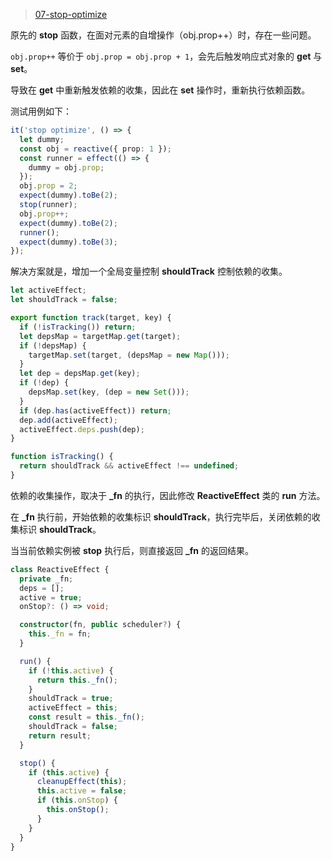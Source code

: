 > [07-stop-optimize](https://github.com/Atlanstis/mini-vue/tree/07-stop-optimize)

原先的 **stop** 函数，在面对元素的自增操作（obj.prop++）时，存在一些问题。

`obj.prop++` 等价于 `obj.prop = obj.prop + 1`，会先后触发响应式对象的 **get** 与 **set**。

导致在 **get** 中重新触发依赖的收集，因此在 **set** 操作时，重新执行依赖函数。

测试用例如下：

```typescript
it('stop optimize', () => {
  let dummy;
  const obj = reactive({ prop: 1 });
  const runner = effect(() => {
    dummy = obj.prop;
  });
  obj.prop = 2;
  expect(dummy).toBe(2);
  stop(runner);
  obj.prop++;
  expect(dummy).toBe(2);
  runner();
  expect(dummy).toBe(3);
});
```

解决方案就是，增加一个全局变量控制 **shouldTrack** 控制依赖的收集。

```typescript
let activeEffect;
let shouldTrack = false;

export function track(target, key) {
  if (!isTracking()) return;
  let depsMap = targetMap.get(target);
  if (!depsMap) {
    targetMap.set(target, (depsMap = new Map()));
  }
  let dep = depsMap.get(key);
  if (!dep) {
    depsMap.set(key, (dep = new Set()));
  }
  if (dep.has(activeEffect)) return;
  dep.add(activeEffect);
  activeEffect.deps.push(dep);
}

function isTracking() {
  return shouldTrack && activeEffect !== undefined;
}
```

依赖的收集操作，取决于 **\_fn** 的执行，因此修改 **ReactiveEffect** 类的 **run** 方法。

在 **\_fn** 执行前，开始依赖的收集标识 **shouldTrack**，执行完毕后，关闭依赖的收集标识 **shouldTrack**。

当当前依赖实例被 **stop** 执行后，则直接返回 **\_fn** 的返回结果。

```typescript
class ReactiveEffect {
  private _fn;
  deps = [];
  active = true;
  onStop?: () => void;

  constructor(fn, public scheduler?) {
    this._fn = fn;
  }

  run() {
    if (!this.active) {
      return this._fn();
    }
    shouldTrack = true;
    activeEffect = this;
    const result = this._fn();
    shouldTrack = false;
    return result;
  }

  stop() {
    if (this.active) {
      cleanupEffect(this);
      this.active = false;
      if (this.onStop) {
        this.onStop();
      }
    }
  }
}
```

